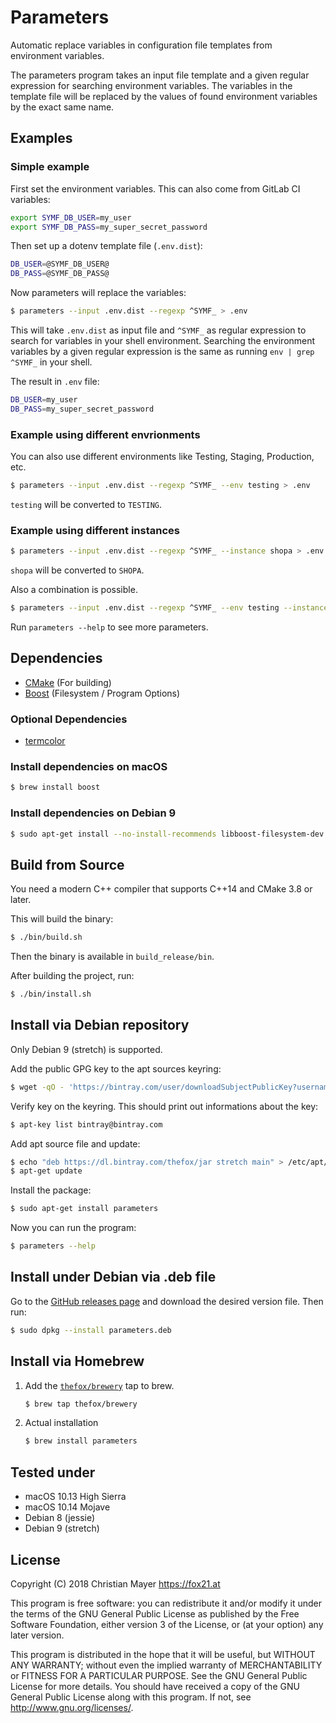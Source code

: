 # Parameters

Automatic replace variables in configuration file templates from environment variables.

The parameters program takes an input file template and a given regular expression for searching environment variables. The variables in the template file will be replaced by the values of found environment variables by the exact same name.

## Examples

### Simple example

First set the environment variables. This can also come from GitLab CI variables:

```bash
export SYMF_DB_USER=my_user
export SYMF_DB_PASS=my_super_secret_password
```

Then set up a dotenv template file (`.env.dist`):

```bash
DB_USER=@SYMF_DB_USER@
DB_PASS=@SYMF_DB_PASS@
```

Now parameters will replace the variables:

```bash
$ parameters --input .env.dist --regexp ^SYMF_ > .env
```

This will take `.env.dist` as input file and `^SYMF_` as regular expression to search for variables in your shell environment. Searching the environment variables by a given regular expression is the same as running `env | grep ^SYMF_` in your shell.

The result in `.env` file:

```bash
DB_USER=my_user
DB_PASS=my_super_secret_password
```

### Example using different envrionments

You can also use different environments like Testing, Staging, Production, etc.

```bash
$ parameters --input .env.dist --regexp ^SYMF_ --env testing > .env
```

`testing` will be converted to `TESTING`.

### Example using different instances

```bash
$ parameters --input .env.dist --regexp ^SYMF_ --instance shopa > .env
```

`shopa` will be converted to `SHOPA`.

Also a combination is possible.

```bash
$ parameters --input .env.dist --regexp ^SYMF_ --env testing --instance shopa > .env
```

Run `parameters --help` to see more parameters.

## Dependencies

- [CMake](https://cmake.org/) (For building)
- [Boost](https://www.boost.org/) (Filesystem / Program Options)

### Optional Dependencies

- [termcolor](https://github.com/ikalnytskyi/termcolor)

### Install dependencies on macOS

```bash
$ brew install boost
```

### Install dependencies on Debian 9

```bash
$ sudo apt-get install --no-install-recommends libboost-filesystem-dev libboost-program-options-dev
```

## Build from Source

You need a modern C++ compiler that supports C++14 and CMake 3.8 or later.

This will build the binary:

```bash
$ ./bin/build.sh
```

Then the binary is available in `build_release/bin`.

After building the project, run:

```bash
$ ./bin/install.sh
```

## Install via Debian repository

Only Debian 9 (stretch) is supported.

Add the public GPG key to the apt sources keyring:

```bash
$ wget -qO - 'https://bintray.com/user/downloadSubjectPublicKey?username=bintray' | sudo apt-key add -
```

Verify key on the keyring. This should print out informations about the key:

```bash
$ apt-key list bintray@bintray.com
```

Add apt source file and update:

```bash
$ echo "deb https://dl.bintray.com/thefox/jar stretch main" > /etc/apt/sources.list.d/fox21at.list
$ apt-get update
```

Install the package:

```bash
$ sudo apt-get install parameters
```

Now you can run the program:

```bash
$ parameters --help
```

## Install under Debian via .deb file

Go to the [GitHub releases page](https://github.com/TheFox/parameters/releases) and download the desired version file. Then run:

```bash
$ sudo dpkg --install parameters.deb
```

## Install via Homebrew

1. Add the [`thefox/brewery`](https://github.com/TheFox/homebrew-brewery) tap to brew.

	```bash
	$ brew tap thefox/brewery
	```

2. Actual installation

	```bash
	$ brew install parameters
	```

## Tested under

- macOS 10.13 High Sierra
- macOS 10.14 Mojave
- Debian 8 (jessie)
- Debian 9 (stretch)

## License

Copyright (C) 2018 Christian Mayer <https://fox21.at>

This program is free software: you can redistribute it and/or modify it under the terms of the GNU General Public License as published by the Free Software Foundation, either version 3 of the License, or (at your option) any later version.

This program is distributed in the hope that it will be useful, but WITHOUT ANY WARRANTY; without even the implied warranty of MERCHANTABILITY or FITNESS FOR A PARTICULAR PURPOSE. See the GNU General Public License for more details. You should have received a copy of the GNU General Public License along with this program. If not, see <http://www.gnu.org/licenses/>.
